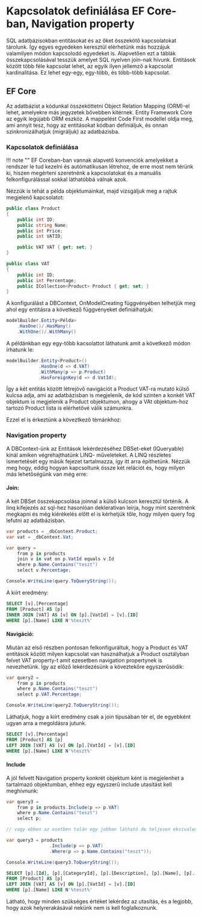 # Kapcsolatok definiálása EF Core-ban, Navigation property

SQL adatbázisokban entitásokat és az őket összekötő kapcsolatokat tárolunk. Így egyes egyedeken keresztül elérhetünk más hozzájuk valamilyen módon kapcsolodó egyedeket is.
Alapvetően ezt a táblák összekapcsolásával tesszük amelyet SQL nyelven join-nak hívunk. 
Entitások között több féle kapcsolat lehet, az egyik ilyen jellemző a kapcsolat kardinalitása. Ez lehet egy-egy, egy-több, és több-több kapcsolat.

## EF Core

Az adatbázist a kódunkal összeköttetni Object Relation Mapping (ORM)-el lehet, amelyekre más jegyzetek bővebben kitérnek.
Entity Framework Core az egyik legújabb ORM eszköz. A mappelést Code First modellel oldja meg, ami annyit tesz, hogy az entitásokat kódban definiáljuk, és onnan szinkronizálhatjuk (migráljuk) az adatbázisba.

### Kapcsolatok definiálása

!!! note "" EF Coreban-ban vannak alapvető konvenciók amelyekket a rendszer le tud kezelni és autómatikusan létrehoz, de erre most nem térünk ki, hiszen megérteni szeretnénk a kapcsolatokat és a manuális felkonfigurálással sokkal láthatóbbá válnak azok.

Nézzük is tehát a példa objektumainkat, majd vizsgáljuk meg a rajtuk megjelenő kapcsolatot:

```csharp
public class Product
{
	public int ID;
	public string Name;
	public int Price;
	public int VATID;

	public VAT VAT { get; set; }
}

public class VAT
{
	public int ID;
	public int Percentage;
	public ICollection<Product> Product { get; set; }
}

```

A konfigurálást a DBContext, OnModelCreating függvényében telhetjük meg ahol egy entitásra a következő függvényeket definiálhatjuk:

```csharp
modelBuilder.Entity<Példa>
	.HasOne()/.HasMany()
	.WithOne()/.WithMany()
```

A példánkban egy egy-több kacsolattot láthatunk amit a következő módon írhatunk le:

```csharp
modelBuilder.Entity<Product>()
            .HasOne(d => d.VAT)
            .WithMany(p => p.Product)
            .HasForeignKey(d => d.VatId);
```
Így a két entitás között létrejövő navigációt a Product VAT-ra mutató külső kulcsa adja, ami az adatbázisban is megjelenik, de kód szinten a konkét VAT objektum is megjelenik a Product objektumon, ahogy a VAt objektum-hoz tartozó Product lista is elérhetővé válik számunkra.

Ezzel el is érkeztünk a köveztkező témánkhoz:

### Navigation property

A DBContext-ünk az Entitások lekérdezéséhez DBSet-eket (IQueryable) kinál amiken végrehajthatünk LINQ- műveleteket. A LINQ részletes ismertetését egy másik fejezet tartalmazza, így itt arra építhetünk. Nézzük meg hogy, eddig hogyan kapcsoltunk össze két relációt és, hogy milyen más lehetőségünk van még erre:

#### Join:

A két DBSet összekapcsolása joinnal a külső kulcson keresztül történik. A linq kifejezés az sql-hez hasonlóan deklerativan leírja, hogy mint szeretnénk megkapni és még kiérékelés előtt el is kérhetjük tőle, hogy milyen query fog lefutni az adatbázisban.

```csharp
var products = _dbContext.Product;
var vat = _dbContext.Vat;

var query = 
	from p in products
	join v in vat on p.VatId equals v.Id
	where p.Name.Contains("teszt")
	select v.Percentage;

Console.WriteLine(query.ToQueryString());	
```

A kiírt eredmény: 

```sql
SELECT [v].[Percentage]
FROM [Product] AS [p]
INNER JOIN [VAT] AS [v] ON [p].[VatId] = [v].[ID]
WHERE [p].[Name] LIKE N'%teszt%'
```

#### Navigáció:

Miután az első részben pontosan felkonfiguráltuk, hogy a Product és VAT entitások között milyen kapcsolat van használhatjuk a Product osztályban felvet VAT property-t amit ezesetben navigation propertynek is nevezhetünk. Így az előző lekérdezésünk a köveztekőre egyszerűsödik:

```csharp
var query2 =
	from p in products
	where p.Name.Contains("teszt")
	select p.VAT.Percentage;

Console.WriteLine(query2.ToQueryString());
```

Láthatjuk, hogy a kiírt eredmény csak a join típusában tér el, de egyebként ugyan arra a megoldásra jutunk.

```sql
SELECT [v].[Percentage]
FROM [Product] AS [p]
LEFT JOIN [VAT] AS [v] ON [p].[VatId] = [v].[ID]
WHERE [p].[Name] LIKE N'%teszt%'
```

#### Include

A jól felvett Navigation property konkrét objektum ként is megjelenhet a tartalmazó objektumban, ehhez egy egyszerű include utasítást kell meghívnunk:

```csharp
var query3 =
	from p in products.Include(p => p.VAT)
	where p.Name.Contains("teszt")
	select p;

// vagy ebben az esetben talán egy jobban látható de teljesen ekvivalens megoldás:

var query3 = products
                .Include(p => p.VAT)
                .Where(p => p.Name.Contains("teszt"));

Console.WriteLine(query3.ToQueryString());
```

```sql
SELECT [p].[Id], [p].[CategoryId], [p].[Description], [p].[Name], [p].[Price], [p].[Stock], [p].[VatId], [v].[ID], [v].[Percentage]
FROM [Product] AS [p]
LEFT JOIN [VAT] AS [v] ON [p].[VatId] = [v].[ID]
WHERE [p].[Name] LIKE N'%teszt%'
```
Látható, hogy minden szükséges értéket lekérdez az utasítás, és a legjobb, hogy azok helyrerakásával nekünk nem is kell foglalkoznunk.